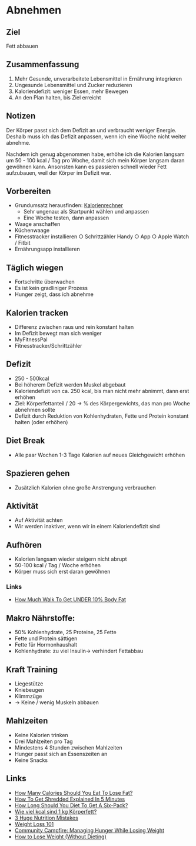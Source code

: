 # Abnehmen

## Ziel

Fett abbauen

## Zusammenfassung

1. Mehr Gesunde, unverarbeitete Lebensmittel in Ernährung integrieren
2. Ungesunde Lebensmittel und Zucker reduzieren
3. Kaloriendefizit: weniger Essen, mehr Bewegen
4. An den Plan halten, bis Ziel erreicht

## Notizen

Der Körper passt sich dem Defizit an und verbraucht weniger Energie. Deshalb muss ich das Defizit anpassen, wenn ich eine Woche nicht weiter abnehme.

Nachdem ich genug abgenommen habe, erhöhe ich die Kalorien langsam um 50 - 100 kcal / Tag pro Woche, damit sich mein Körper langsam daran gewöhnen kann.
Ansonsten kann es passieren schnell wieder Fett aufzubauen, weil der Körper im Defizit war.

## Vorbereiten

- Grundumsatz herausfinden: [Kalorienrechner](https://fitness-experts.de/kalorienrechner)
    + Sehr ungenau: als Startpunkt wählen und anpassen
    + Eine Woche testen, dann anpassen
- Waage anschaffen
- Küchenwaage
- Fitnesstracker installieren
    ○ Schrittzähler Handy
    ○ App
    ○ Apple Watch / Fitbit
- Ernährungsapp installieren

## Täglich wiegen

- Fortschritte überwachen
- Es ist kein gradliniger Prozess
- Hunger zeigt, dass ich abnehme

## Kalorien tracken

- Differenz zwischen raus und rein konstant halten
- Im Defizit bewegt man sich weniger
- MyFitnessPal 
- Fitnesstracker/Schrittzähler 

## Defizit

- 250 - 500kcal
- Bei höherem Defizit werden Muskel abgebaut
- Kaloriendefizit von ca. 250 kcal, bis man nicht mehr abnimmt, dann erst erhöhen
- Ziel: Körperfettanteil / 20 -> % des Körpergewichts, das man pro Woche abnehmen sollte
- Defizit durch Reduktion von Kohlenhydraten, Fette und Protein konstant halten (oder erhöhen)

## Diet Break

- Alle paar Wochen 1-3 Tage Kalorien auf neues Gleichgewicht erhöhen

## Spazieren gehen

- Zusätzlich Kalorien ohne große Anstrengung verbrauchen

## Aktivität

- Auf Aktivität achten
- Wir werden inaktiver, wenn wir in einem Kaloriendefizit sind

## Aufhören

- Kalorien langsam wieder steigern nicht abrupt
- 50-100 kcal / Tag / Woche erhöhen
- Körper muss sich erst daran gewöhnen

### Links

- [How Much Walk To Get UNDER 10% Body Fat](https://www.youtube.com/watch?v=rjQ2YLJ8q9Y)

## Makro Nährstoffe:
- 50% Kohlenhydrate, 25 Proteine, 25 Fette
- Fette und Protein sättigen
- Fette für Hormonhaushalt
- Kohlenhydrate: zu viel Insulin-> verhindert Fettabbau

## Kraft Training
- Liegestütze
- Kniebeugen
- Klimmzüge
- -> Keine / wenig Muskeln abbauen

## Mahlzeiten

- Keine Kalorien trinken
- Drei Mahlzeiten pro Tag
- Mindestens 4 Stunden zwischen Mahlzeiten
- Hunger passt sich an Essenszeiten an
- Keine Snacks

## Links

- [How Many Calories Should You Eat To Lose Fat?](https://www.youtube.com/watch?v=rBUsZvMD-Qk)
- [How To Get Shredded Explained In 5 Minutes](https://www.youtube.com/watch?v=m9RVTdZhysY)
- [How Long Should You Diet To Get A Six-Pack?](https://www.youtube.com/watch?v=tcOzVXOgxpc)
- [Wie viel kcal sind 1 kg Körperfett?](https://www.marathonfitness.de/wie-viel-kcal-sind-1-kg-koerperfett/)
- [3 Huge Nutrition Mistakes](https://www.youtube.com/watch?v=u2gy92DDvxI)
- [Weight Loss 101](https://thefitness.wiki/weight-loss-101)
- [Community Campfire: Managing Hunger While Losing Weight](https://www.reddit.com/r/Fitness/comments/bazp0a/community_campfire_managing_hunger_while_losing/)
- [How to Lose Weight (Without Dieting)](https://www.nerdfitness.com/blog/how-to-lose-weight-without-dieting-5-rules-of-weight-loss/)

